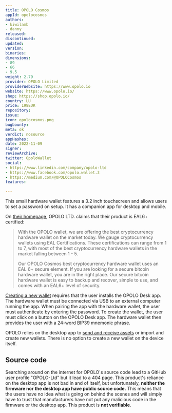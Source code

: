 ```yaml
---
title: OPOLO Cosmos
appId: opolocosmos
authors:
- kiwilamb
- danny
released: 
discontinued: 
updated: 
version: 
binaries: 
dimensions:
- 89
- 66
- 9.5
weight: 2.79
provider: OPOLO Limited
providerWebsite: https://www.opolo.io
website: https://www.opolo.io/
shop: https://shop.opolo.io/
country: LU
price: 198EUR
repository: 
issue: 
icon: opolocosmos.png
bugbounty: 
meta: ok
verdict: nosource
appHashes: 
date: 2022-11-09
signer: 
reviewArchive: 
twitter: OpoloWallet
social:
- https://www.linkedin.com/company/opolo-ltd
- https://www.facebook.com/opolo.wallet.3
- https://medium.com/@OPOLOCosmos
features: 

---
```


This small hardware wallet features a 3.2 inch touchscreen and allows users to set a password on setup. It has a companion app for desktop and mobile.

On [their homepage](https://www.opolo.io/), OPOLO LTD. claims that their product is EAL6+ certified:

> With the OPOLO wallet, we are offering the best cryptocurrency hardware wallet on the market today. We gauge cryptocurrency wallets using EAL Certifications. These certifications can range from 1 to 7, with most of the best cryptocurrency hardware wallets in the market falling between 1 - 5.
>
> Our OPOLO Cosmos best cryptocurrency hardware wallet uses an EAL 6+ secure element. If you are looking for a secure bitcoin hardware wallet, you are in the right place. Our secure bitcoin hardware wallet is easy to backup and recover, simple to use, and comes with an EAL6+ level of security.


[Creating a new wallet](https://opolo.io/wiki/doku.php?id=get-started:create-wallet) requires that the user installs the OPOLO Desk app. The hardware wallet must be connected via USB to an external computer running the app. When pairing the app with the hardware wallet, the user must authenticate by entering the password. To create the wallet, the user must click on a button on the OPOLO Desk app. The hardware wallet then provides the user with a 24-word BIP39 mnemonic phrase.

OPOLO relies on the desktop app to [send and receive assets](https://opolo.io/wiki/doku.php?id=coin-management:use-bitcoin-in-opolo) or import and create new wallets. There is no option to create a new wallet on the device itself. 

## Source code

Searching around on the internet for OPOLO's source code lead to a GitHub user
profile "OPOLO-Ltd" but it lead to a 404 page. This product's reliance on the
desktop app is not bad in and of itself, but unfortunately, **neither the
firmware nor the desktop app have public source code.** This means that the
users have no idea what is going on behind the scenes and will simply have to
trust that manufacturers have not put any malicious code in the firmware or the
desktop app. This product is **not verifiable**.
